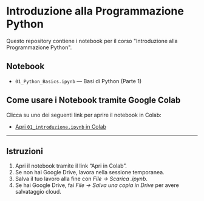 # Introduzione alla Programmazione Python

Questo repository contiene i notebook per il corso "Introduzione alla Programmazione Python".

## Notebook

- `01_Python_Basics.ipynb` — Basi di Python (Parte 1)  

## Come usare i Notebook tramite Google Colab

Clicca su uno dei seguenti link per aprire il notebook in Colab:

- [Apri `01_introduzione.ipynb` in Colab](https://colab.research.google.com/github/stefano-marchesin/intro2python/blob/main/01_Python_Basics.ipynb)  

---

## Istruzioni

1. Apri il notebook tramite il link “Apri in Colab”.  
2. Se non hai Google Drive, lavora nella sessione temporanea.  
3. Salva il tuo lavoro alla fine con *File → Scarica .ipynb*.  
4. Se hai Google Drive, fai *File → Salva una copia in Drive* per avere salvataggio cloud.

